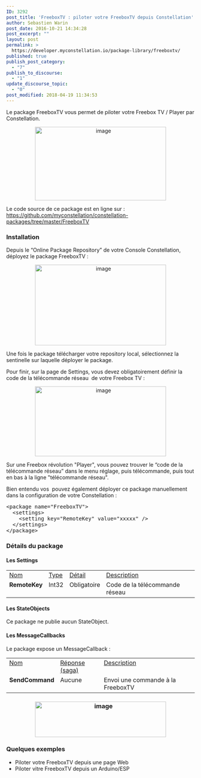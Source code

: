 ```yaml
---
ID: 3292
post_title: 'FreeboxTV : piloter votre FreeboxTV depuis Constellation'
author: Sebastien Warin
post_date: 2016-10-21 14:34:28
post_excerpt: ""
layout: post
permalink: >
  https://developer.myconstellation.io/package-library/freeboxtv/
published: true
publish_post_category:
  - "7"
publish_to_discourse:
  - "1"
update_discourse_topic:
  - "0"
post_modified: 2018-04-19 11:34:53
---
```

Le package FreeboxTV vous permet de piloter votre Freebox TV / Player par Constellation.

<p align="center"><a href="http://www.freebox.fr"><img style="background-image: none; padding-top: 0px; padding-left: 0px; display: inline; padding-right: 0px; border: 0px;" title="image" src="https://developer.myconstellation.io/wp-content/uploads/2016/10/image-88.png" alt="image" width="350" height="197" border="0" /></a></p>

Le code source de ce package est en ligne sur : <a href="https://github.com/myconstellation/constellation-packages/tree/master/FreeboxTV">https://github.com/myconstellation/constellation-packages/tree/master/FreeboxTV</a>

<h3>Installation</h3>

Depuis le “Online Package Repository” de votre Console Constellation, déployez le package FreeboxTV :

<p align="center"><a href="https://developer.myconstellation.io/wp-content/uploads/2016/10/image-69.png"><img style="background-image: none; padding-top: 0px; padding-left: 0px; display: inline; padding-right: 0px; border-width: 0px;" title="image" src="https://developer.myconstellation.io/wp-content/uploads/2016/10/image_thumb-65.png" alt="image" width="350" height="216" border="0" /></a></p>

Une fois le package télécharger votre repository local, sélectionnez la sentinelle sur laquelle déployer le package.

Pour finir, sur la page de Settings, vous devez obligatoirement définir la code de la télécommande réseau  de votre Freebox TV :

<p align="center"><a href="https://developer.myconstellation.io/wp-content/uploads/2016/10/image-70.png"><img style="background-image: none; padding-top: 0px; padding-left: 0px; display: inline; padding-right: 0px; border-width: 0px;" title="image" src="https://developer.myconstellation.io/wp-content/uploads/2016/10/image_thumb-66.png" alt="image" width="350" height="187" border="0" /></a></p>

<p align="left">Sur une Freebox révolution "Player", vous pouvez trouver le “code de la télécommande réseau” dans le menu réglage, puis télécommande, puis tout en bas à la ligne "télécommande réseau".</p>

<p align="left">Bien entendu vos  pouvez également déployer ce package manuellement dans la configuration de votre Constellation :</p>

<pre class="lang:html5 decode:true">&lt;package name="FreeboxTV"&gt;
  &lt;settings&gt;
    &lt;setting key="RemoteKey" value="xxxxx" /&gt;
  &lt;/settings&gt;
&lt;/package&gt;</pre>

<h3>Détails du package</h3>

<h4>Les Settings</h4>

<table border="0" width="100%" cellspacing="0" cellpadding="2">
<tbody>
<tr>
<td valign="top" width="10"><u>Nom</u></td>
<td valign="top" width="10"><u>Type</u></td>
<td valign="top" width="10"><u>Détail</u></td>
<td valign="top" width="456"><u>Description</u></td>
</tr>
<tr>
<td valign="top" width="10"><strong>RemoteKey</strong></td>
<td valign="top" width="10">Int32</td>
<td valign="top" width="10">Obligatoire</td>
<td valign="top" width="456">Code de la télécommande réseau</td>
</tr>
</tbody>
</table>

<h4>Les StateObjects</h4>

Ce package ne publie aucun StateObject.

<h4 align="left">Les MessageCallbacks</h4>

Le package expose un MessageCallback :

<table border="0" width="100%" cellspacing="0" cellpadding="2">
<tbody>
<tr>
<td valign="top" width="10"><u>Nom</u></td>
<td valign="top" width="141"><u>Réponse (saga)</u></td>
<td valign="top" width="407"><u>Description</u></td>
</tr>
<tr>
<td valign="top" width="10"><strong>SendCommand</strong></td>
<td valign="top" width="141">Aucune</td>
<td valign="top" width="407">Envoi une commande à la FreeboxTV</td>
</tr>
</tbody>
</table>

<h3 align="center"><a href="https://developer.myconstellation.io/wp-content/uploads/2016/10/image-71.png"><img style="background-image: none; padding-top: 0px; padding-left: 0px; display: inline; padding-right: 0px; border-width: 0px;" title="image" src="https://developer.myconstellation.io/wp-content/uploads/2016/10/image_thumb-67.png" alt="image" width="350" height="95" border="0" /></a></h3>

<h3 align="left">Quelques exemples</h3>

<ul>
    <li>Piloter votre FreeboxTV depuis une page Web</li>
    <li>Piloter vitre FreeboxTV depuis un Arduino/ESP</li>
</ul>